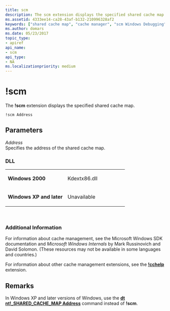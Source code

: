 ```yaml
---
title: scm
description: The scm extension displays the specified shared cache map.
ms.assetid: 4333ee14-ca28-43af-b132-210996328af2
keywords: ["shared cache map", "cache manager", "scm Windows Debugging"]
ms.author: domars
ms.date: 05/23/2017
topic_type:
- apiref
api_name:
- scm
api_type:
- NA
ms.localizationpriority: medium
---
```


# !scm


The **!scm** extension displays the specified shared cache map.

```dbgcmd
!scm Address
```

## <span id="Parameters"></span><span id="parameters"></span><span id="PARAMETERS"></span>Parameters


<span id="_______Address______"></span><span id="_______address______"></span><span id="_______ADDRESS______"></span> *Address*   
Specifies the address of the shared cache map.

### <span id="DLL"></span><span id="dll"></span>DLL

<table>
<colgroup>
<col width="50%" />
<col width="50%" />
</colgroup>
<tbody>
<tr class="odd">
<td align="left"><p><strong>Windows 2000</strong></p></td>
<td align="left"><p>Kdextx86.dll</p></td>
</tr>
<tr class="even">
<td align="left"><p><strong>Windows XP and later</strong></p></td>
<td align="left"><p>Unavailable</p></td>
</tr>
</tbody>
</table>

 

### <span id="Additional_Information"></span><span id="additional_information"></span><span id="ADDITIONAL_INFORMATION"></span>Additional Information

For information about cache management, see the Microsoft Windows SDK documentation and *Microsoft Windows Internals* by Mark Russinovich and David Solomon. (These resources may not be available in some languages and countries.)

For information about other cache management extensions, see the [**!cchelp**](-cchelp.md) extension.

Remarks
-------

In Windows XP and later versions of Windows, use the [**dt nt!\_SHARED\_CACHE\_MAP Address**](dt--display-type-.md) command instead of **!scm**.

 

 





